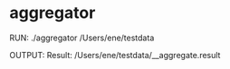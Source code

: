 # aggregator

RUN: ./aggregator /Users/ene/testdata

OUTPUT: Result: /Users/ene/testdata/__aggregate.result
